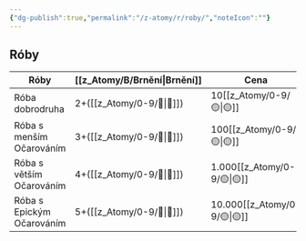 ```yaml
---
{"dg-publish":true,"permalink":"/z-atomy/r/roby/","noteIcon":""}
---
```


## Róby

| **Róby**                  | **[[z_Atomy/B/Brnění\|Brnění]]** | **Cena** |
| ------------------------- | -------------- | -------- |
| Róba dobrodruha           | 2+([[z_Atomy/0-9/🎯\|🎯]])      | 10[[z_Atomy/0-9/🟡\|🟡]]     |
| Róba s menším Očarováním  | 3+([[z_Atomy/0-9/🎯\|🎯]])      | 100[[z_Atomy/0-9/🟡\|🟡]]    |
| Róba s větším Očarováním  | 4+([[z_Atomy/0-9/🎯\|🎯]])      | 1.000[[z_Atomy/0-9/🟡\|🟡]]  |
| Róba s Epickým Očarováním | 5+([[z_Atomy/0-9/🎯\|🎯]])      | 10.000[[z_Atomy/0-9/🟡\|🟡]] |

